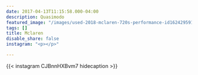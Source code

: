 ```yaml
---
date: 2017-04-13T11:15:58.000-04:00
description: Quasimodo
featured_image: "/images/used-2018-mclaren-720s-performance-id1624295919-ahr0cdovl2mxmtflntu1mwqzmtdinjgwmtczlthhndzhymjhzjlmogrimjyxndgwmdkwmzyzzdjkymjjlniymc5jzjeucmfja2nkbi5jb20vdxbsb2fkcy9wag90b3mvnjuzlziwmtgtmtitmdmvzwy3mjdlyzgynjc.jpg"
tags: []
title: Mclaren
disable_share: false
instagram: "<p></p>"

---
```

{{< instagram CJBnnHXBvm7 hidecaption >}}